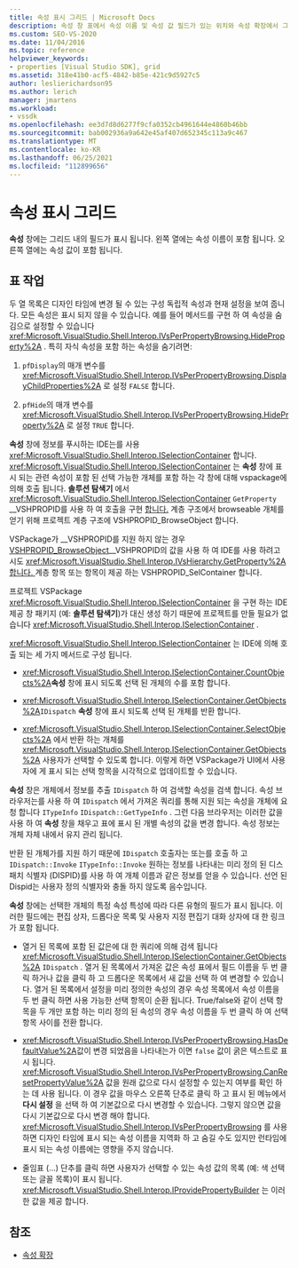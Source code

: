 ```yaml
---
title: 속성 표시 그리드 | Microsoft Docs
description: 속성 창 표에서 속성 이름 및 속성 값 필드가 있는 위치와 속성 확장에서 그리드를 사용 하는 방법에 대해 알아봅니다.
ms.custom: SEO-VS-2020
ms.date: 11/04/2016
ms.topic: reference
helpviewer_keywords:
- properties [Visual Studio SDK], grid
ms.assetid: 318e41b0-acf5-4842-b85e-421c9d5927c5
author: leslierichardson95
ms.author: lerich
manager: jmartens
ms.workload:
- vssdk
ms.openlocfilehash: ee3d7d8d6277f9cfa0352cb4961644e4860b46bb
ms.sourcegitcommit: bab002936a9a642e45af407d652345c113a9c467
ms.translationtype: MT
ms.contentlocale: ko-KR
ms.lasthandoff: 06/25/2021
ms.locfileid: "112899656"
---
```

# <a name="properties-display-grid"></a>속성 표시 그리드

**속성** 창에는 그리드 내의 필드가 표시 됩니다. 왼쪽 열에는 속성 이름이 포함 됩니다. 오른쪽 열에는 속성 값이 포함 됩니다.

## <a name="work-with-the-grid"></a>표 작업

두 열 목록은 디자인 타임에 변경 될 수 있는 구성 독립적 속성과 현재 설정을 보여 줍니다. 모든 속성은 표시 되지 않을 수 있습니다. 예를 들어 메서드를 구현 하 여 속성을 숨김으로 설정할 수 있습니다 <xref:Microsoft.VisualStudio.Shell.Interop.IVsPerPropertyBrowsing.HideProperty%2A> . 특히 자식 속성을 포함 하는 속성을 숨기려면:

1. `pfDisplay`의 매개 변수를 <xref:Microsoft.VisualStudio.Shell.Interop.IVsPerPropertyBrowsing.DisplayChildProperties%2A> 로 설정 `FALSE` 합니다.

2. `pfHide`의 매개 변수를 <xref:Microsoft.VisualStudio.Shell.Interop.IVsPerPropertyBrowsing.HideProperty%2A> 로 설정 `TRUE` 합니다.

**속성** 창에 정보를 푸시하는 IDE는를 사용 <xref:Microsoft.VisualStudio.Shell.Interop.ISelectionContainer> 합니다. <xref:Microsoft.VisualStudio.Shell.Interop.ISelectionContainer> 는 **속성** 창에 표시 되는 관련 속성이 포함 된 선택 가능한 개체를 포함 하는 각 창에 대해 vspackage에 의해 호출 됩니다. **솔루션 탐색기** 에서 <xref:Microsoft.VisualStudio.Shell.Interop.ISelectionContainer> `GetProperty` __VSHPROPID를 사용 하 여 호출을 구현 [합니다.](<xref:Microsoft.VisualStudio.Shell.Interop.__VSHPROPID.VSHPROPID_BrowseObject>) 계층 구조에서 browseable 개체를 얻기 위해 프로젝트 계층 구조에 VSHPROPID_BrowseObject 합니다.

VSPackage가 __VSHPROPID를 지원 하지 않는 경우 [ VSHPROPID_BrowseObject](<xref:Microsoft.VisualStudio.Shell.Interop.__VSHPROPID.VSHPROPID_BrowseObject>)__VSHPROPID의 값을 사용 하 여 IDE를 사용 하려고 시도 <xref:Microsoft.VisualStudio.Shell.Interop.IVsHierarchy.GetProperty%2A> [합니다. ](<xref:Microsoft.VisualStudio.Shell.Interop.__VSHPROPID.VSHPROPID_SelContainer>) 계층 항목 또는 항목이 제공 하는 VSHPROPID_SelContainer 합니다.

프로젝트 VSPackage <xref:Microsoft.VisualStudio.Shell.Interop.ISelectionContainer> 을 구현 하는 IDE 제공 창 패키지 (예: **솔루션 탐색기**)가 대신 생성 하기 때문에 프로젝트를 만들 필요가 없습니다 <xref:Microsoft.VisualStudio.Shell.Interop.ISelectionContainer> .

<xref:Microsoft.VisualStudio.Shell.Interop.ISelectionContainer> 는 IDE에 의해 호출 되는 세 가지 메서드로 구성 됩니다.

- <xref:Microsoft.VisualStudio.Shell.Interop.ISelectionContainer.CountObjects%2A>**속성** 창에 표시 되도록 선택 된 개체의 수를 포함 합니다.

- <xref:Microsoft.VisualStudio.Shell.Interop.ISelectionContainer.GetObjects%2A>`IDispatch` **속성** 창에 표시 되도록 선택 된 개체를 반환 합니다.

- <xref:Microsoft.VisualStudio.Shell.Interop.ISelectionContainer.SelectObjects%2A> 에서 반환 하는 개체를 <xref:Microsoft.VisualStudio.Shell.Interop.ISelectionContainer.GetObjects%2A> 사용자가 선택할 수 있도록 합니다. 이렇게 하면 VSPackage가 UI에서 사용자에 게 표시 되는 선택 항목을 시각적으로 업데이트할 수 있습니다.

**속성** 창은 개체에서 정보를 추출 `IDispatch` 하 여 검색할 속성을 검색 합니다. 속성 브라우저는를 사용 하 여 `IDispatch` 에서 가져온 쿼리를 통해 지원 되는 속성을 개체에 요청 합니다 `ITypeInfo` `IDispatch::GetTypeInfo` . 그런 다음 브라우저는 이러한 값을 사용 하 여 **속성** 창을 채우고 표에 표시 된 개별 속성의 값을 변경 합니다. 속성 정보는 개체 자체 내에서 유지 관리 됩니다.

반환 된 개체가를 지원 하기 때문에 `IDispatch` 호출자는 또는를 호출 하 고 `IDispatch::Invoke` `ITypeInfo::Invoke` 원하는 정보를 나타내는 미리 정의 된 디스패치 식별자 (DISPID)를 사용 하 여 개체 이름과 같은 정보를 얻을 수 있습니다. 선언 된 Dispid는 사용자 정의 식별자와 충돌 하지 않도록 음수입니다.

**속성** 창에는 선택한 개체의 특정 속성 특성에 따라 다른 유형의 필드가 표시 됩니다. 이러한 필드에는 편집 상자, 드롭다운 목록 및 사용자 지정 편집기 대화 상자에 대 한 링크가 포함 됩니다.

- 열거 된 목록에 포함 된 값은에 대 한 쿼리에 의해 검색 됩니다 <xref:Microsoft.VisualStudio.Shell.Interop.ISelectionContainer.GetObjects%2A> `IDispatch` . 열거 된 목록에서 가져온 값은 속성 표에서 필드 이름을 두 번 클릭 하거나 값을 클릭 하 고 드롭다운 목록에서 새 값을 선택 하 여 변경할 수 있습니다. 열거 된 목록에서 설정을 미리 정의한 속성의 경우 속성 목록에서 속성 이름을 두 번 클릭 하면 사용 가능한 선택 항목이 순환 됩니다. True/false와 같이 선택 항목을 두 개만 포함 하는 미리 정의 된 속성의 경우 속성 이름을 두 번 클릭 하 여 선택 항목 사이를 전환 합니다.

- <xref:Microsoft.VisualStudio.Shell.Interop.IVsPerPropertyBrowsing.HasDefaultValue%2A>값이 변경 되었음을 나타내는가 이면 `false` 값이 굵은 텍스트로 표시 됩니다. <xref:Microsoft.VisualStudio.Shell.Interop.IVsPerPropertyBrowsing.CanResetPropertyValue%2A> 값을 원래 값으로 다시 설정할 수 있는지 여부를 확인 하는 데 사용 됩니다. 이 경우 값을 마우스 오른쪽 단추로 클릭 하 고 표시 된 메뉴에서 **다시 설정** 을 선택 하 여 기본값으로 다시 변경할 수 있습니다. 그렇지 않으면 값을 다시 기본값으로 다시 변경 해야 합니다. <xref:Microsoft.VisualStudio.Shell.Interop.IVsPerPropertyBrowsing> 를 사용 하면 디자인 타임에 표시 되는 속성 이름을 지역화 하 고 숨길 수도 있지만 런타임에 표시 되는 속성 이름에는 영향을 주지 않습니다.

- 줄임표 (...) 단추를 클릭 하면 사용자가 선택할 수 있는 속성 값의 목록 (예: 색 선택 또는 글꼴 목록)이 표시 됩니다. <xref:Microsoft.VisualStudio.Shell.Interop.IProvidePropertyBuilder> 는 이러한 값을 제공 합니다.

## <a name="see-also"></a>참조

- [속성 확장](../../extensibility/internals/extending-properties.md)
